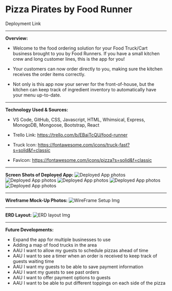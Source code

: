 <h1>Pizza Pirates by Food Runner</h1>

Deployment Link

---------------------------------------------------------------

**Overview:**
- Welcome to the food ordering solution for your Food Truck/Cart business brought to you by Food Runners. If you have a small kitchen crew and long customer lines, this is the app for you!

- Your customers can now order directly to you, making sure the kitchen receives the order items correctly. 

- Not only is this app now your server for the front-of-house, but the kitchen can keep track of ingredient inventory to automatically have your menu up-to-date.

---------------------------------------------------------------

**Technology Used & Sources:**

- VS Code, GitHub, CSS, Javascript, HTML, Whimsical, Express, MonogoDB, Mongoose, Bootstrap, React

- Trello Link: https://trello.com/b/EBaiTcQU/food-runner

- Truck Icon: https://fontawesome.com/icons/truck-fast?s=solid&f=classic

- Favicon: https://fontawesome.com/icons/pizza?s=solid&f=classic

---------------------------------------------------------------

**Screen Shots of Deployed App:**
![Deployed App photos](assets/Landing.jpg)
![Deployed App photos](assets/OrderForm.jpg)
![Deployed App photos](assets/Cart.jpg)
![Deployed App photos](assets/ThankyouReview.jpg)
![Deployed App photos](assets/ReviewList.jpg)

---------------------------------------------------------------

**Wireframe Mock-Up Photos:**
![WireFrame Setup Img](assets/WireFrame.jpg)


---------------------------------------------------------------

**ERD Layout:**
![ERD layout Img](assets/ERD.jpg)

---------------------------------------------------------------

**Future Developments:**
- Expand the app for multiple businesses to use
- Adding a map of food trucks in the area 
- AAU I want to allow my guests to schedule pizzas ahead of time
- AAU I want to see a timer when an order is received to keep track of guests waiting time
- AAU I want my guests to be able to save payment information
- AAU I want my guests to see past orders
- AAU I want to offer payment options to guests
- AAU I want to be able to put different toppings on each side of the pizza